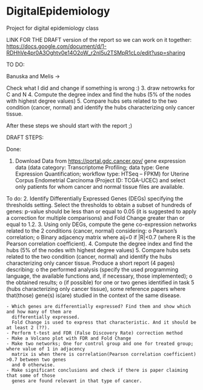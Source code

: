 
# DigitalEpidemiology
Project for digital epidemiology class

LINK FOR THE DRAFT version of the report so we can work on it together:
https://docs.google.com/document/d/1-RDHhVe4pr0A3Oghtv0e14O2oW_r2nI5u2TSMpR1cLo/edit?usp=sharing

TO DO:



Banuska and Melis ->

Check what I did and change if something is wrong :) 
3. draw netrowrks for C and N
4. Compute the degree index and find the hubs (5% of the nodes with highest degree values)
5. Compare hubs sets related to the two condition (cancer, normal) and identify the hubs characterizing only cancer tissue.

After these steps we should start with the report ;)









DRAFT STEPS:

Done:
1. Download Data from https://portal.gdc.cancer.gov/ gene expression data (data category: Transcriptome Profiling; data type: Gene Expression Quantification; workflow type: HTSeq – FPKM) for Uterine Corpus Endometrial Carcinoma (Project ID: TCGA-UCEC) and select only patients for whom cancer and normal tissue files are available.



To do:
2. Identify Differentially Expressed Genes (DEGs) specifying the thresholds setting. Select the thresholds to obtain a subset of hundreds of genes: p-value should be less than or equal to 0.05 (it is suggested to apply a correction for multiple comparisons) and Fold Change greater than or equal to 1.2.
3. Using only DEGs, compute the gene co-expression networks related to the 2 conditions (cancer, normal) considering:
o Pearson’s correlation;
o Binary adjacency matrix where aij=0 if |R|<0.7 (where R is the Pearson correlation coefficient).
4. Compute the degree index and find the hubs (5% of the nodes with highest degree values)
5. Compare hubs sets related to the two condition (cancer, normal) and identify the hubs characterizing only cancer tissue.
Produce a short report (4 pages) describing:
o the performed analysis (specify the used programming language, the available functions and, if necessary, those implemented);
o the obtained results;
o (if possible) for one or two genes identified in task 5 (hubs characterizing only cancer tissue), some reference papers where that(those) gene(s) is(are) studied in the context of the same disease.


    - Which genes are differentially expressed? Find them and show which and how many of them are
      differentially expressed.
      Fold Change is used to express that characteristic. And it should be at least 2 (??).
    - Perform t-test and FDR (False Discovery Rate) correction method
    - Make a Volcano plot with FDR and Fold Change
    - Make two networks; One for control group and one for treated group; where value of 1 in adjacency 
      matrix is when there is correlation(Pearson correlation coefficient) >0.7 between two genes 
      and 0 otherwise.
    - Make significant conclusions and check if there is paper claiming that some of those 
      genes are found relevant in that type of cancer.


 
